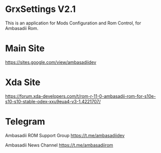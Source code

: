 # GrxSettings V2.1

This is an application for Mods Configuration and Rom Control, for Ambasadii Rom.

# Main Site
https://sites.google.com/view/ambasadiidev

# Xda Site
https://forum.xda-developers.com/t/rom-r-11-0-ambasadii-rom-for-s10e-s10-s10-stable-odex-xxu9eua4-v3-1.4221707/

# Telegram

Ambasadii ROM Support Group
https://t.me/ambasadiidev

Ambasadii News Channel
https://t.me/ambasadiirom 
